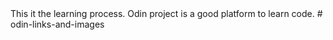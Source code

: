 <!DOCTYPE html>
<html lang="en">
    <head>
        <meta charset="UTF-8">
        <meta name="viewpoint" content="width=device-width, initial-scale=1.0">
        <title>
            About
        </title>
    </head>
    <body>
        This it the learning process. 
        Odin project is a good platform to learn code.
    </body>
</html># odin-links-and-images